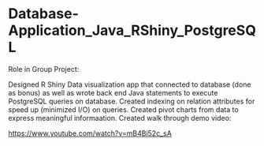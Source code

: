 # Database-Application_Java_RShiny_PostgreSQL

Role in Group Project:

Designed R Shiny Data visualization app that connected to database (done as bonus) as well as wrote back end Java statements to execute PostgreSQL queries on database. Created indexing on relation attributes for speed up (minimized I/O) on queries. Created pivot charts from data to express meaningful informaation. Created walk through demo video: 

https://www.youtube.com/watch?v=mB4Bi52c_sA

